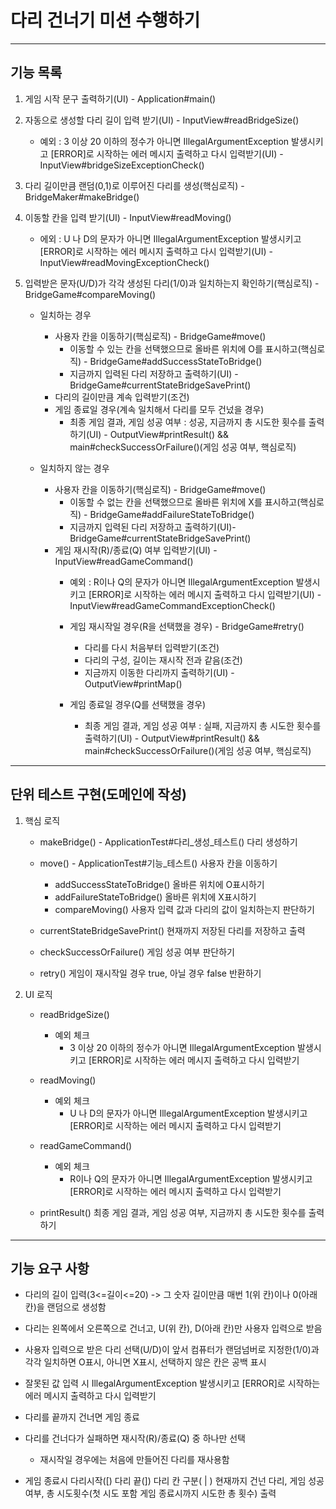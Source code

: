 # 다리 건너기 미션 수행하기

-------------
## 기능 목록

1. 게임 시작 문구 출력하기(UI) - Application#main()

2. 자동으로 생성할 다리 길이 입력 받기(UI) - InputView#readBridgeSize()
    * 예외 : 3 이상 20 이하의 정수가 아니면 IllegalArgumentException 발생시키고 [ERROR]로 시작하는 에러 메시지 출력하고 다시 입력받기(UI) - InputView#bridgeSizeExceptionCheck()

3. 다리 길이만큼 랜덤(0,1)로 이루어진 다리를 생성(핵심로직) - BridgeMaker#makeBridge()

4. 이동할 칸을 입력 받기(UI) - InputView#readMoving()
    * 에외 : U 나 D의 문자가 아니면 IllegalArgumentException 발생시키고 [ERROR]로 시작하는 에러 메시지 출력하고 다시 입력받기(UI) - InputView#readMovingExceptionCheck()

5. 입력받은 문자(U/D)가 각각 생성된 다리(1/0)과 일치하는지 확인하기(핵심로직) - BridgeGame#compareMoving()
    * 일치하는 경우
        - 사용자 칸을 이동하기(핵심로직) - BridgeGame#move()
            - 이동할 수 있는 칸을 선택했으므로 올바른 위치에 O를 표시하고(핵심로직) - BridgeGame#addSuccessStateToBridge()
            - 지금까지 입력된 다리 저장하고 출력하기(UI) - BridgeGame#currentStateBridgeSavePrint()
        + 다리의 길이만큼 계속 입력받기(조건)
        * 게임 종료일 경우(계속 일치해서 다리를 모두 건넜을 경우) 
            - 최종 게임 결과, 게임 성공 여부 : 성공, 지금까지 총 시도한 횟수를 출력하기(UI) - OutputView#printResult() && main#checkSuccessOrFailure()(게임 성공 여부, 핵심로직)

    * 일치하지 않는 경우 
        - 사용자 칸을 이동하기(핵심로직) - BridgeGame#move()
            - 이동할 수 없는 칸을 선택했으므로 올바른 위치에 X를 표시하고(핵심로직) - BridgeGame#addFailureStateToBridge()
            - 지금까지 입력된 다리 저장하고 출력하기(UI)- BridgeGame#currentStateBridgeSavePrint()
        - 게임 재시작(R)/종료(Q) 여부 입력받기(UI) - InputView#readGameCommand()
            * 예외 : R이나 Q의 문자가 아니면 IllegalArgumentException 발생시키고 [ERROR]로 시작하는 에러 메시지 출력하고 다시 입력받기(UI) - InputView#readGameCommandExceptionCheck()

            * 게임 재시작일 경우(R을 선택했을 경우) - BridgeGame#retry()
                + 다리를 다시 처음부터 입력받기(조건)
                + 다리의 구성, 길이는 재시작 전과 같음(조건)
                - 지금까지 이동한 다리까지 출력하기(UI) - OutputView#printMap()
            * 게임 종료일 경우(Q를 선택했을 경우) 
                - 최종 게임 결과, 게임 성공 여부 : 실패, 지금까지 총 시도한 횟수를 출력하기(UI) - OutputView#printResult() && main#checkSuccessOrFailure()(게임 성공 여부, 핵심로직)

------------
## 단위 테스트 구현(도메인에 작성)
1. 핵심 로직
    * makeBridge() - ApplicationTest#다리_생성_테스트()
        다리 생성하기

    * move() - ApplicationTest#기능_테스트()
        사용자 칸을 이동하기
        + addSuccessStateToBridge() 
            올바른 위치에 O표시하기
        + addFailureStateToBridge()
            올바른 위치에 X표시하기
        * compareMoving()
            사용자 입력 값과 다리의 값이 일치하는지 판단하기
        
    * currentStateBridgeSavePrint()
        현재까지 저장된 다리를 저장하고 출력
        
    * checkSuccessOrFailure()
        게임 성공 여부 판단하기

    * retry()
        게임이 재시작일 경우 true, 아닐 경우 false 반환하기


2. UI 로직

    * readBridgeSize()
        * 예외 체크
            - 3 이상 20 이하의 정수가 아니면 IllegalArgumentException 발생시키고 [ERROR]로 시작하는 에러 메시지 출력하고 다시 입력받기 
    
    * readMoving()
        * 예외 체크
            - U 나 D의 문자가 아니면 IllegalArgumentException 발생시키고 [ERROR]로 시작하는 에러 메시지 출력하고 다시 입력받기

    * readGameCommand()
        * 예외 체크
            - R이나 Q의 문자가 아니면 IllegalArgumentException 발생시키고 [ERROR]로 시작하는 에러 메시지 출력하고 다시 입력받기

    * printResult()
        최종 게임 결과, 게임 성공 여부, 지금까지 총 시도한 횟수를 출력하기

------------
## 기능 요구 사항

* 다리의 길이 입력(3<=길이<=20) -> 그 숫자 길이만큼 매번 1(위 칸)이나 0(아래 칸)을 랜덤으로 생성함
* 다리는 왼쪽에서 오른쪽으로 건너고, U(위 칸), D(아래 칸)만 사용자 입력으로 받음
* 사용자 입력으로 받은 다리 선택(U/D)이 앞서 컴퓨터가 랜덤넘버로 지정한(1/0)과 각각 일치하면 O표시, 아니면 X표시, 선택하지 않은 칸은 공백 표시
* 잘못된 값 입력 시 IllegalArgumentException 발생시키고 [ERROR]로 시작하는 에러 메시지 출력하고 다시 입력받기

* 다리를 끝까지 건너면 게임 종료 
* 다리를 건너다가 실패하면 재시작(R)/종료(Q) 중 하나만 선택
    * 재시작일 경우에는 처음에 만들어진 다리를 재사용함
* 게임 종료시 다리시작([) 다리 끝(]) 다리 칸 구분( | ) 현재까지 건넌 다리, 게임 성공 여부, 총 시도횟수(첫 시도 포함 게임 종료시까지 시도한 총 횟수) 출력

